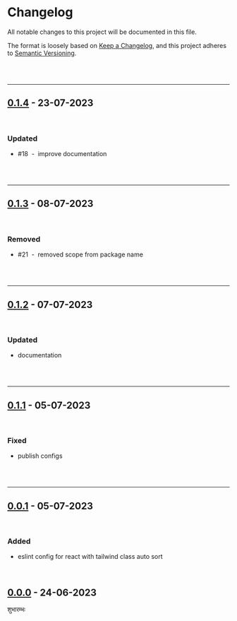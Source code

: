 # Changelog

All notable changes to this project will be documented in this file.

The format is loosely based on [Keep a Changelog][changelog],
and this project adheres to [Semantic Versioning][semver].

<br><br>

---

## [0.1.4] - 23-07-2023

<br>

### Updated

- #18 &nbsp;-&nbsp; improve documentation

<br><br>

---

## [0.1.3] - 08-07-2023

<br>

### Removed

- #21 &nbsp;-&nbsp; removed scope from package name

<br><br>

---

## [0.1.2] - 07-07-2023

<br>

### Updated

- documentation

<br><br>

---

## [0.1.1] - 05-07-2023

<br>

### Fixed

- publish configs

<br><br>

---

## [0.0.1] - 05-07-2023

<br>

### Added

- eslint config for react with tailwind class auto sort

<br>

## [0.0.0] - 24-06-2023

शुभारम्भः

[0.1.4]: https://github.com/mrjadeja/vishesh/compare/b7f440a2...780a6ee8
[0.1.3]: https://github.com/mrjadeja/vishesh/compare/8881f381...b7f440a2
[0.1.2]: https://github.com/mrjadeja/vishesh/compare/6f06e0d...8881f381
[0.1.1]: https://github.com/mrjadeja/vishesh/compare/60e5816f...46f5eba6 "Update docs and prepare github action workflow"
[0.0.1]: https://github.com/mrjadeja/vishesh/compare/0be58e6a...60e5816f "Initial Setup"
[0.0.0]: https://github.com/mrjadeja/vishesh/commit/0be58e6a1c46e655452249712c55dbc8f496091f "Initial commit"
[changelog]: https://keepachangelog.com/en/1.0.0/ "Keep a changelog guide"
[semver]: https://semver.org/spec/v2.0.0.html "Semantic versioning"
